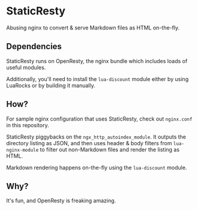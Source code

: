 # StaticResty

Abusing nginx to convert & serve Markdown files as HTML on-the-fly.

## Dependencies 

StaticResty runs on OpenResty, the nginx bundle which includes loads of useful
modules.

Additionally, you'll need to install the `lua-discount` module either by using
LuaRocks or by building it manually.

## How?

For sample nginx configuration that uses StaticResty, check out `nginx.conf` in
this repository.

StaticResty piggybacks on the `ngx_http_autoindex_module`. It outputs the
directory listing as JSON, and then uses header & body filters from
`lua-nginx-module` to filter out non-Markdown files and render the listing as
HTML.

Markdown rendering happens on-the-fly using the `lua-discount` module.

## Why?

It's fun, and OpenResty is freaking amazing.
